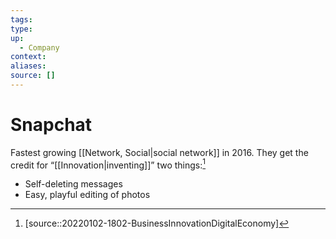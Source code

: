 ```yaml
---
tags:
type:
up:
  - Company
context:
aliases:
source: []
---
```


# Snapchat

Fastest growing [[Network, Social|social network]] in 2016. They get the credit for “[[Innovation|inventing]]” two things:[^1]

- Self-deleting messages
- Easy, playful editing of photos

[^1]: [source::20220102-1802-BusinessInnovationDigitalEconomy]
